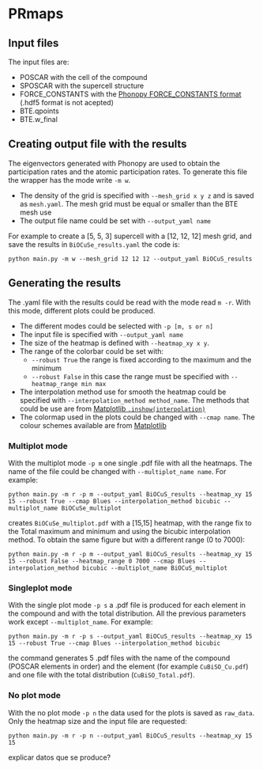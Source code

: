# PRmaps
## Input files
The input files are:
  - POSCAR with the cell of the compound
  - SPOSCAR with the supercell structure
  - FORCE_CONSTANTS with the [Phonopy FORCE_CONSTANTS format](https://phonopy.github.io/phonopy/input-files.html#format-of-force-constants) (.hdf5 format is not acepted)
  - BTE.qpoints
  - BTE.w_final
 
## Creating output file with the results
The eigenvectors generated with Phonopy are used to obtain the participation rates and the atomic participation rates. To generate this file the wrapper has the mode write `-m w`. 
 - The density of the grid is specified with `--mesh_grid x y z` and is saved as `mesh.yaml`. The mesh grid must be equal or smaller than the BTE mesh use
 - The output file name could be set with `--output_yaml name`

For example to create a [5, 5, 3] supercell with a [12, 12, 12] mesh grid, and save the results in `BiOCuSe_results.yaml` the code is:
```
python main.py -m w --mesh_grid 12 12 12 --output_yaml BiOCuS_results
```


## Generating the results
The .yaml file with the results could be read with the mode read `m -r`. With this mode, different plots could be produced. 
 - The different modes could be selected with `-p [m, s or n]`
 - The input file is specified with `--output_yaml name`
 - The size of the heatmap is defined with `--heatmap_xy x y`.
 - The range of the colorbar could be set with:
   - `--robust True` the range is fixed according to the maximum and the minimum
   - `--robust False` in this case the range must be specified with `--heatmap_range min max`
 - The interpolation method use for smooth the heatmap could be specified with `--interpolation_method method_name`. The methods that could be use are from [Matplotlib `.inshow(interpolation)`](https://matplotlib.org/stable/api/_as_gen/matplotlib.pyplot.imshow.html)
 - The colormap used in the plots could be changed with `--cmap name`. The colour schemes available are from [Matplotlib](https://matplotlib.org/stable/tutorials/colors/colormaps.html)

 
### Multiplot mode
With the multiplot mode `-p m` one single .pdf file with all the heatmaps. The name of the file could be changed with `--multiplot_name name`. For example:
```
python main.py -m r -p m --output_yaml BiOCuS_results --heatmap_xy 15 15 --robust True --cmap Blues --interpolation_method bicubic --multiplot_name BiOCuSe_multiplot
```
creates `BiOCuSe_multiplot.pdf` with a [15,15] heatmap, with the range fix to the Total maximum and minimum and using the bicubic interpolation method. To obtain the same figure but with a different range (0 to 7000):

```
python main.py -m r -p m --output_yaml BiOCuS_results --heatmap_xy 15 15 --robust False --heatmap_range 0 7000 --cmap Blues --interpolation_method bicubic --multiplot_name BiOCuS_multiplot
```

### Singleplot mode
With the single plot mode `-p s` a .pdf file is produced for each element in the compound and with the total distribution. All the previous parameters work except `--multiplot_name`. For example:
```
python main.py -m r -p s --output_yaml BiOCuS_results --heatmap_xy 15 15 --robust True --cmap Blues --interpolation_method bicubic
```
the command generates 5 .pdf files with the name of the compound (POSCAR elements in order) and the element (for example `CuBiSO_Cu.pdf`) and one file with the total distribution (`CuBiSO_Total.pdf`).

### No plot mode
With the no plot mode `-p n` the data used for the plots is saved as `raw_data`. Only the heatmap size and the input file are requested:
```
python main.py -m r -p n --output_yaml BiOCuS_results --heatmap_xy 15 15
```
explicar datos que se produce?


